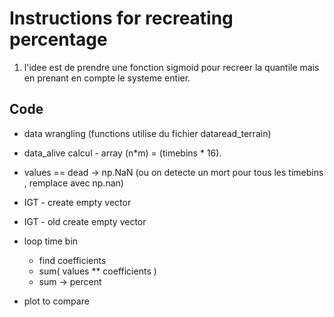 # Instructions for recreating percentage

1. l'idee est de prendre une fonction sigmoid pour recreer la quantile mais en prenant en compte le systeme entier.

## Code

* data wrangling (functions utilise du fichier dataread_terrain)
* data_alive calcul - array (n*m) = (timebins * 16). 
* values == dead -> np.NaN  (ou on detecte un mort pour tous les timebins , remplace avec np.nan)
* IGT - create empty vector
* IGT - old create empty vector

* loop time bin
	* find coefficients
	* sum( values ** coefficients )
	* sum -> percent

* plot to compare
